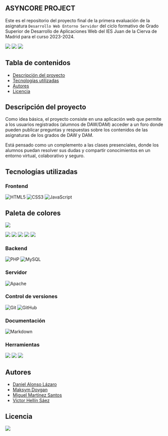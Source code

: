 ## ASYNCORE PROJECT

Este es el repositorio del proyecto final de la primera evaluación de la asignatura `Desarrollo Web Entorno Servidor` del ciclo formativo de Grado Superior de Desarrollo de Aplicaciones Web del IES Juan de la Cierva de Madrid para el curso 2023-2024.

![](https://img.shields.io/github/forks/AsyncCore/asynccore.github.io.svg)
![](https://img.shields.io/github/stars/AsyncCore/asynccore.github.io.svg)
![](https://img.shields.io/github/watchers/AsyncCore/asynccore.github.io.svg)

## Tabla de contenidos

- [Descripción del proyecto](#descripción-del-proyecto)
- [Tecnologías utilizadas](#tecnologías-utilizadas)
- [Autores](#autores)
- [Licencia](#licencia)

## Descripción del proyecto

Como idea básica, el proyecto consiste en una aplicación web que permite a los usuarios registrados (alumnos de DAW/DAM) acceder a un foro donde pueden publicar preguntas y respuestas sobre los contenidos de las asignaturas de los grados de DAW y DAM. 

Está pensado como un complemento a las clases presenciales, donde los alumnos puedan resolver sus dudas y compartir conocimientos en un entorno virtual, colaborativo y seguro.

## Tecnologías utilizadas

### Frontend
![HTML5](https://img.shields.io/badge/html5-%23E34F26.svg?style=for-the-badge&logo=html5&logoColor=white)
![CSS3](https://img.shields.io/badge/css3-%231572B6.svg?style=for-the-badge&logo=css3&logoColor=white)
![JavaScript](https://img.shields.io/badge/javascript-%23323330.svg?style=for-the-badge&logo=javascript&logoColor=%23F7DF1E)

## Paleta de colores

[![](https://img.shields.io/badge/Paleta_de_colores-coolors.co-gray?style=for-the-badge)](https://coolors.co/palette/03045e-0077b6-00b4d8-90e0ef-caf0f8)

[![](https://img.shields.io/badge/03045e-03045e?style=for-the-badge)]()
[![](https://img.shields.io/badge/0077b6-0077b6?style=for-the-badge)]()
[![](https://img.shields.io/badge/00b4d8-00b4d8?style=for-the-badge)]()
[![](https://img.shields.io/badge/90e0ef-90e0ef?style=for-the-badge)]()
[![](https://img.shields.io/badge/caf0f8-caf0f8?style=for-the-badge)]()

### Backend

![PHP](https://img.shields.io/badge/php-%23777BB4.svg?style=for-the-badge&logo=php&logoColor=white)
![MySQL](https://img.shields.io/badge/mysql-%23007.svg?style=for-the-badge&logo=mysql&logoColor=white)

### Servidor

![Apache](https://img.shields.io/badge/apache-%23D42029.svg?style=for-the-badge&logo=apache&logoColor=white)

### Control de versiones

![Git](https://img.shields.io/badge/git-%23F05033.svg?style=for-the-badge&logo=git&logoColor=white)
![GitHub](https://img.shields.io/badge/github-%23121011.svg?style=for-the-badge&logo=github&logoColor=white)

### Documentación

![Markdown](https://img.shields.io/badge/markdown-%23000000.svg?style=for-the-badge&logo=markdown&logoColor=white)

### Herramientas

![](http://img.shields.io/badge/-PHPStorm-181717?style=for-the-badge&logo=phpstorm&logoColor=white)
![](https://img.shields.io/badge/WebStorm-000000?style=for-the-badge&logo=WebStorm&logoColor=white)
![](https://img.shields.io/badge/Google_chrome-4285F4?style=for-the-badge&logo=Google-chrome&logoColor=white)

## Autores

- [Daniel Alonso Lázaro](https://github.com/GyllenhaalSP)
- [Maksym Dovgan](https://github.com/xrezu)
- [Miguel Martínez Santos](https://github.com/trikytrukos)
- [Víctor Hellín Sáez](https://github.com/Redcario4444)

## Licencia

![](https://img.shields.io/github/license/AsyncCore/asynccore.github.io.svg)





